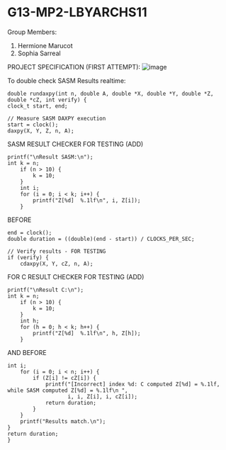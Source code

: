# G13-MP2-LBYARCHS11

Group Members:
1. Hermione Marucot
2. Sophia Sarreal

PROJECT SPECIFICATION (FIRST ATTEMPT):
![image](https://github.com/user-attachments/assets/42115e3f-b892-4dfc-a014-942d1175fa07)

To double check SASM Results realtime:


    double rundaxpy(int n, double A, double *X, double *Y, double *Z, double *cZ, int verify) {
    clock_t start, end;
    
    // Measure SASM DAXPY execution
    start = clock();
    daxpy(X, Y, Z, n, A);
    
    
 SASM RESULT CHECKER FOR TESTING (ADD)

    printf("\nResult SASM:\n");
    int k = n;
		if (n > 10) {
		    k = 10;
		}
	    int i;	
		for (i = 0; i < k; i++) {
		    printf("Z[%d]  %.1lf\n", i, Z[i]);
		}
BEFORE
      
    end = clock();
    double duration = ((double)(end - start)) / CLOCKS_PER_SEC;
    
    // Verify results - FOR TESTING
    if (verify) {
        cdaxpy(X, Y, cZ, n, A);
	
FOR C RESULT CHECKER FOR TESTING (ADD)

	printf("\nResult C:\n");
	int k = n;
		if (n > 10) {
		    k = 10;
		}
	    int h;	
		for (h = 0; h < k; h++) {
		    printf("Z[%d]  %.1lf\n", h, Z[h]);
		}
AND BEFORE

    int i;
        for (i = 0; i < n; i++) {
            if (Z[i] != cZ[i]) {
                printf("[Incorrect] index %d: C computed Z[%d] = %.1lf, while SASM computed Z[%d] = %.1lf\n ",
                       i, i, Z[i], i, cZ[i]);
                return duration;
            }
        }
        printf("Results match.\n");
    }
    return duration;
    }
